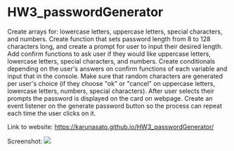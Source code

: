 # HW3_passwordGenerator
Create arrays for: lowercase letters, uppercase letters, special characters, and numbers.
Create function that sets password length from 8 to 128 characters long, and create a prompt for user to input their desired length.
Add confirm functions to ask user if they would like uppercase letters, lowercase letters, special characters, and numbers. 
Create conditionals depending on the user's answers on confirm functions of each variable and input that in the console.
Make sure that random characters are generated per user's choice (if they choose "ok" or "cancel" on uppercase letters, lowercase letters, numbers, special characters).
After user selects their prompts the password is displayed on the card on webpage.
Create an event listener on the generate password button so the process can repeat each time the user clicks on it.

Link to website: https://karunasato.github.io/HW3_passwordGenerator/


 Screenshot:
 <img src=Image\screenshot.JPG>

